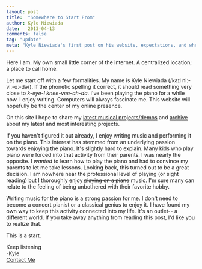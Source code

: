 ```yaml
---
layout: post
title:  "Somewhere to Start From"
author: Kyle Niewiada
date:   2013-04-13
comments: false
tag: "update"
meta: "Kyle Niewiada's first post on his website, expectations, and where he would like to go from here. I enjoy writing music, programming, and computers."
---
```


Here I am. My own small little corner of the internet. A centralized location; a place to call home.

Let me start off with a few formalities. My name is Kyle Niewiada (/kaɪl niː-viː-ɑː-də/). If the phonetic spelling it correct, it should read something very close to _k-eye-l knee-vee-ah-da_. I've been playing the piano for a while now. I enjoy writing. Computers will always fascinate me. This website will hopefully be the center of my online presence.

On this site I hope to share my [latest musical projects/demos](https://kyleniewiada.bandcamp.com/) and [archive](/archive/) about my latest and most interesting projects.

If you haven't figured it out already, I enjoy writing music and performing it on the piano. This interest has stemmed from an underlying passion towards enjoying the piano. It's slightly hard to explain. Many kids who play piano were forced into that activity from their parents. I was nearly the opposite. I _wanted_ to learn how to play the piano and had to convince my parents to let me take lessons. Looking back, this turned out to be a great decision. I am nowhere near the professional level of playing (or sight reading) but I thoroughly enjoy <s>playing on a piano</s> music. I'm sure many can relate to the feeling of being unbothered with their favorite hobby.

Writing music for the piano is a strong passion for me. I don't need to become a concert pianist or a classical genius to enjoy it. I have found my own way to keep this activity connected into my life. It's an outlet-- a different world. If you take away anything from reading this post, I'd like you to realize that.

This is a start.

Keep listening  
-Kyle  
[Contact Me](/contact/)

